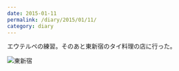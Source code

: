 ```yaml
---
date: 2015-01-11
permalink: /diary/2015/01/11/
category: diary
---
```


エウテルペの練習。そのあと東新宿のタイ料理の店に行った。

![東新宿](http://instagram.com/p/xtsIeESLgK/media?size=l "東新宿")